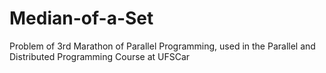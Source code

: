 # Median-of-a-Set
Problem of 3rd Marathon of Parallel Programming, used in the Parallel and Distributed Programming Course at UFSCar
